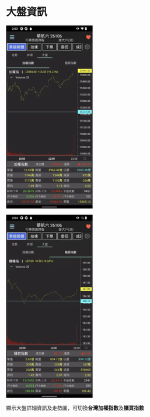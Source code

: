 # 大盤資訊

<img src="/img/tsea.webp"
     height="500"
     alt="TSEA">

<img src="/img/otc.webp"
     height="500"
     alt="OTC">

顯示大盤詳細資訊及走勢圖，可切換**台灣加權指數**及**櫃買指數**
